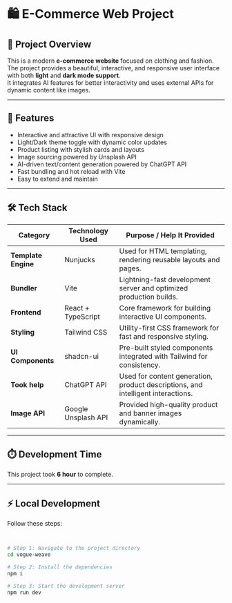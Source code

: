 # 🛍️ E-Commerce Web Project

## 📌 Project Overview
This is a modern **e-commerce website** focused on clothing and fashion.  
The project provides a beautiful, interactive, and responsive user interface with both **light** and **dark mode support**.  
It integrates AI features for better interactivity and uses external APIs for dynamic content like images.  

---

## 🚀 Features
- Interactive and attractive UI with responsive design  
- Light/Dark theme toggle with dynamic color updates  
- Product listing with stylish cards and layouts  
- Image sourcing powered by Unsplash API  
- AI-driven text/content generation powered by ChatGPT API  
- Fast bundling and hot reload with Vite  
- Easy to extend and maintain  

---

## 🛠️ Tech Stack

| Category         | Technology Used         | Purpose / Help It Provided |
|------------------|-------------------------|-----------------------------|
| **Template Engine** | Nunjucks              | Used for HTML templating, rendering reusable layouts and pages. |
| **Bundler**       | Vite                   | Lightning-fast development server and optimized production builds. |
| **Frontend**      | React + TypeScript     | Core framework for building interactive UI components. |
| **Styling**       | Tailwind CSS           | Utility-first CSS framework for fast and responsive styling. |
| **UI Components** | shadcn-ui              | Pre-built styled components integrated with Tailwind for consistency. |
| **Took help**| ChatGPT API            | Used for content generation, product descriptions, and intelligent interactions. |
| **Image API**     | Google Unsplash API    | Provided high-quality product and banner images dynamically. |

---

## ⏱️ Development Time
This project took **6 hour** to complete.  

---

## ⚡ Local Development



Follow these steps:

```sh


# Step 1: Navigate to the project directory
cd vogue-weave

# Step 2: Install the dependencies
npm i

# Step 3: Start the development server
npm run dev
